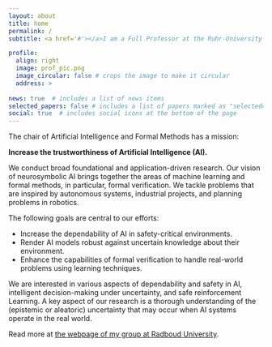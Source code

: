```yaml
---
layout: about
title: home
permalink: /
subtitle: <a href='#'></a>I am a Full Professor at the Ruhr-University Bochum in Germany. I lead the Chair of Artificial Intelligence and Formal Methods. I am also an Associate Professor with Institute for Computing and Information Sciences at Radboud University Nijmegen, The Netherlands.

profile:
  align: right
  image: prof_pic.png
  image_circular: false # crops the image to make it circular
  address: >
    
news: true  # includes a list of news items
selected_papers: false # includes a list of papers marked as "selected={true}"
social: true  # includes social icons at the bottom of the page
---
```

The chair of Artificial Intelligence and Formal Methods has a mission: 

<b>Increase the trustworthiness of Artificial Intelligence (AI).</b>

We conduct broad foundational and application-driven research. Our vision of neurosymbolic AI brings together the areas of machine learning and formal methods, in particular, formal verification. We tackle problems that are inspired by autonomous systems, industrial projects, and planning problems in robotics.

The following goals are central to our efforts:

- Increase the dependability of AI in safety-critical environments.
- Render AI models robust against uncertain knowledge about their environment.
- Enhance the capabilities of formal verification to handle real-world problems using learning techniques.

We are interested in various aspects of dependability and safety in AI, intelligent decision-making under uncertainty, and safe reinforcement Learning. A key aspect of our research is a thorough understanding of the (epistemic or aleatoric) uncertainty that may occur when AI systems operate in the real world.

Read more at <a href="https://lava-lab.org/" target="_blank">the webpage of my group at Radboud University</a>. 



 